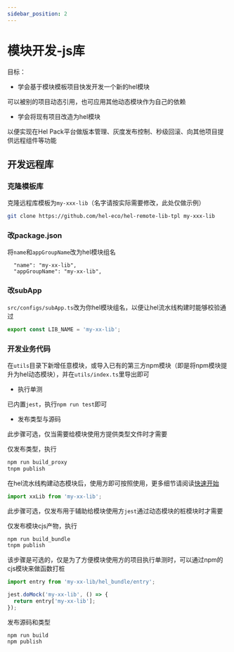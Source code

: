 ```yaml
---
sidebar_position: 2
---
```


# 模块开发-js库
目标：
- 学会基于模块模板项目快发开发一个新的hel模块

可以被别的项目动态引用，也可应用其他动态模块作为自己的依赖

- 学会将现有项目改造为hel模块

以便实现在Hel Pack平台做版本管理、灰度发布控制、秒级回滚、向其他项目提供远程组件等功能


## 开发远程库

### 克隆模板库

克隆远程库模板为`my-xxx-lib`（名字请按实际需要修改，此处仅做示例）
```bash
git clone https://github.com/hel-eco/hel-remote-lib-tpl my-xxx-lib
```

### 改package.json

将`name`和`appGroupName`改为hel模块组名
```
  "name": "my-xx-lib",
  "appGroupName": "my-xx-lib",
```

### 改subApp

`src/configs/subApp.ts`改为你hel模块组名，以便让hel流水线构建时能够校验通过
```ts
export const LIB_NAME = 'my-xx-lib';
```

### 开发业务代码

在`utils`目录下新增任意模块，或导入已有的第三方npm模块（即是将npm模块提升为hel动态模块），并在`utils/index.ts`里导出即可

- 执行单测

已内置`jest`，执行`npm run test`即可

- 发布类型与源码

此步骤可选，仅当需要给模块使用方提供类型文件时才需要

仅发布类型，执行
```bash
npm run build_proxy
tnpm publish
```

在hel流水线构建动态模块后，使用方即可按照使用，更多细节请阅读[快速开始](/docs/tutorial/intro)
```js
import xxLib from 'my-xx-lib';
```

此步骤可选，仅发布用于辅助给模块使用方`jest`通过动态模块的桩模块时才需要

仅发布模块cjs产物，执行
```bash
npm run build_bundle
tnpm publish
```

该步骤是可选的，仅是为了方便模块使用方的项目执行单测时，可以通过npm的cjs模块来做函数打桩
```ts
import entry from 'my-xx-lib/hel_bundle/entry';

jest.doMock('my-xx-lib', () => {
  return entry['my-xx-lib'];
});
```

发布源码和类型
```
npm run build
npm publish
```
